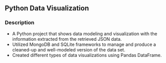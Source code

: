 ## Python Data Visualization

### Description
- A Python project that shows data modeling and visualization with the information extracted from the retrieved JSON data.
- Utilized MongoDB and SQLite frameworks to manage and produce a cleaned-up and well-modeled version of the data set.
- Created different types of data visualizations using Pandas DataFrame.
